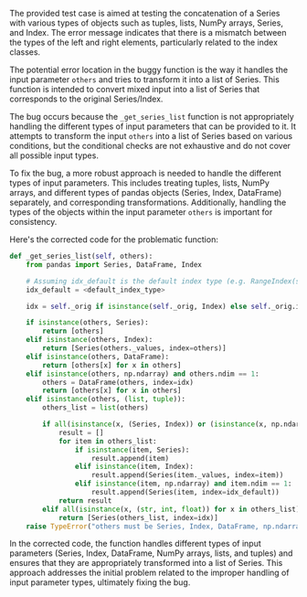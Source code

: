 The provided test case is aimed at testing the concatenation of a Series with various types of objects such as tuples, lists, NumPy arrays, Series, and Index. The error message indicates that there is a mismatch between the types of the left and right elements, particularly related to the index classes.

The potential error location in the buggy function is the way it handles the input parameter `others` and tries to transform it into a list of Series. This function is intended to convert mixed input into a list of Series that corresponds to the original Series/Index.

The bug occurs because the `_get_series_list` function is not appropriately handling the different types of input parameters that can be provided to it. It attempts to transform the input `others` into a list of Series based on various conditions, but the conditional checks are not exhaustive and do not cover all possible input types.

To fix the bug, a more robust approach is needed to handle the different types of input parameters. This includes treating tuples, lists, NumPy arrays, and different types of pandas objects (Series, Index, DataFrame) separately, and corresponding transformations. Additionally, handling the types of the objects within the input parameter `others` is important for consistency.

Here's the corrected code for the problematic function:

```python
def _get_series_list(self, others):
    from pandas import Series, DataFrame, Index

    # Assuming idx_default is the default index type (e.g. RangeIndex(start=0, stop=3, step=1))
    idx_default = <default_index_type>

    idx = self._orig if isinstance(self._orig, Index) else self._orig.index

    if isinstance(others, Series):
        return [others]
    elif isinstance(others, Index):
        return [Series(others._values, index=others)]
    elif isinstance(others, DataFrame):
        return [others[x] for x in others]
    elif isinstance(others, np.ndarray) and others.ndim == 1:
        others = DataFrame(others, index=idx)
        return [others[x] for x in others]
    elif isinstance(others, (list, tuple)):
        others_list = list(others)

        if all(isinstance(x, (Series, Index)) or (isinstance(x, np.ndarray) and x.ndim == 1) for x in others_list):
            result = []
            for item in others_list:
                if isinstance(item, Series):
                    result.append(item)
                elif isinstance(item, Index):
                    result.append(Series(item._values, index=item))
                elif isinstance(item, np.ndarray) and item.ndim == 1:
                    result.append(Series(item, index=idx_default))
            return result
        elif all(isinstance(x, (str, int, float)) for x in others_list):
            return [Series(others_list, index=idx)]
    raise TypeError("others must be Series, Index, DataFrame, np.ndarray or list-like")
```

In the corrected code, the function handles different types of input parameters (Series, Index, DataFrame, NumPy arrays, lists, and tuples) and ensures that they are appropriately transformed into a list of Series. This approach addresses the initial problem related to the improper handling of input parameter types, ultimately fixing the bug.